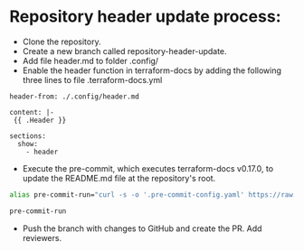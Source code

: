 # Repository header update process:
- Clone the repository.
- Create a new branch called repository-header-update.
- Add file header.md to folder .config/
- Enable the header function in terraform-docs by adding the following three lines to file .terraform-docs.yml
```
header-from: ./.config/header.md

content: |-
 {{ .Header }}

sections:
  show:
    - header
```
- Execute the pre-commit, which executes terraform-docs v0.17.0, to update the README.md file at the repository's root.
```bash
alias pre-commit-run="curl -s -o '.pre-commit-config.yaml' https://raw.githubusercontent.com/StratusGrid/workflow-config/main/precommit-config/.pre-commit-config.yaml --next -o '.prettierignore' https://raw.githubusercontent.com/StratusGrid/workflow-config/main/precommit-config/.prettierignore && pre-commit run -a ; rm '.pre-commit-config.yaml' '.prettierignore'"
```
```bash
pre-commit-run
```
- Push the branch with changes to GitHub and create the PR. Add reviewers.